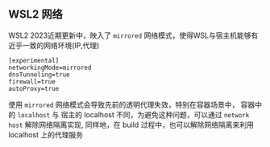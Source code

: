 ## WSL2 网络

WSL2 2023近期更新中，映入了 `mirrored` 网络模式，使得WSL与宿主机能够有近乎一致的网络环境(IP,代理)

```
[experimental]
networkingMode=mirrored
dnsTunneling=true
firewall=true
autoProxy=true
```

使用 `mirrored` 网络模式会导致先前的透明代理失效，特别在容器场景中， 容器中的 `localhost` 与 宿主的 localhost 不同，为避免这种问题，可以通过 `network host` 解除网络隔离实现, 同样地，在 build 过程中，也可以解除网络隔离来利用 localhost 上的代理服务
